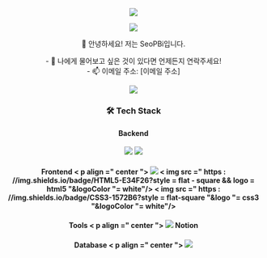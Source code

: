 <p align="center">
<img src="https://capsule-render.vercel.app/api?type=wave&color=auto&height=300&section=header&text=WELCOME%20&fontSize=90" />
</p>

<p align="center">
<a href="https://hits.seeyoufarm.com"><img src="https://hits.seeyoufarm.com/api/count/incr/badge.svg?url=https%3A%2F%2Fgithub.com%2FSeoPBi%2FSeoPBi.git&count_bg=%2379C83D&title_bg=%23555555&icon=&icon_color=%23E7E7E7&title=hits&edge_flat=false"/></a>
</p>

<p align="center">
👋 안녕하세요! 저는 SeoPBi입니다.
</p>

<p align="center">
- 💬 나에게 물어보고 싶은 것이 있다면 언제든지 연락주세요!<br/>
- 📫 이메일 주소: [이메일 주소]
</p>

<p align="center">
<img src ="https://github-readme-stats.vercel.app/api/top-langs/?username=SeoPBi&layout=compact"/>
</p>


<h3 align = "center">🛠 Tech Stack </h3>

<h4 align = "center">Backend </h4>
<p align = "center"> 
<img src = "https://img.shields.io/badge/Java-ED8B00?style=flat-square&&logo=java&&logoColor=white"/> <img src ="https://img.shields.io/badge/SpringBoot-6DB33F?style=flat-square&&logo=spring-boot"/>
 </ p >

<h4  align  =" center ">Frontend </ h4 >
 < p   align  =" center ">
<img src ="https://img.shields.io/badge/React-20232A?style = flat - square && logo = react && logoColor = %2361DAFB "/> < img   src =" https : //img.shields.io/badge/HTML5-E34F26?style =
flat - square && logo =
html5  "&logoColor  "= white"/> < img   src =" https : //img.shields.io/badge/CSS3-1572B6?style =
flat-square  "&logo  "= css3 "&logoColor  "= white"/>
 </ p >

<h4   align  =" center ">Tools </ h4 >
 < p   align  =" center ">
<img src ="https://img.shields.io/badge/Git-F05032?style = flat - square && logo=gitea" /> Notion 
 </ p >

<h4   align  =" center ">Database </ h4 >
 < p   align  =" center ">
<img src ="https://img.shields.io/badge/MySQL-00000F?style = flat - square && logo=mysql && logoColor = white "/>
 </ p >
